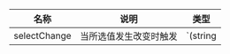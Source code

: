 | 名称         | 说明                   | 类型                          |
| ------------ | ---------------------- | ----------------------------- |
| selectChange | 当所选值发生改变时触发 | `(string | string[]) => void` |
